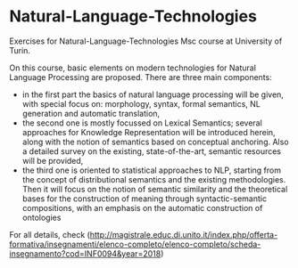 # Natural-Language-Technologies
Exercises for Natural-Language-Technologies Msc course at University of Turin.

On this course, basic elements on modern technologies for Natural Language Processing are proposed. 
There are three main components:
- in the first part the basics of natural language processing will be given, with special focus on: morphology, syntax, formal semantics, NL generation and automatic translation,
- the second one is mostly focussed on Lexical Semantics; several approaches for Knowledge Representation will be introduced herein, along with the notion of semantics based on conceptual anchoring. Also a detailed survey on the existing, state-of-the-art, semantic resources will be provided,
- the third one is oriented to statistical approaches to NLP, starting from the concept of distributional semantics and the existing methodologies. Then it will focus on the notion of semantic similarity and the theoretical bases for the construction of meaning through syntactic-semantic compositions, with an emphasis on the automatic construction of ontologies 

For all details, check (http://magistrale.educ.di.unito.it/index.php/offerta-formativa/insegnamenti/elenco-completo/elenco-completo/scheda-insegnamento?cod=INF0094&year=2018)
